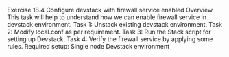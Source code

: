 Exercise 18.4 Configure devstack with firewall service enabled
Overview
This task will help to understand how we can enable firewall service in devstack environment.
Task 1: Unstack existing devstack environment.
Task 2: Modify local.conf as per requirement.
Task 3: Run the Stack script for setting up Devstack.
Task 4: Verify the firewall service by applying some rules.
Required setup:
Single node Devstack environment
